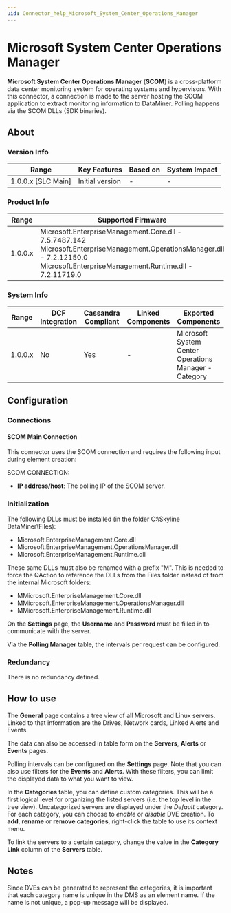 ```yaml
---
uid: Connector_help_Microsoft_System_Center_Operations_Manager
---
```


# Microsoft System Center Operations Manager

**Microsoft System Center Operations Manager** (**SCOM**) is a cross-platform data center monitoring system for operating systems and hypervisors. With this connector, a connection is made to the server hosting the SCOM application to extract monitoring information to DataMiner.
Polling happens via the SCOM DLLs (SDK binaries).

## About

### Version Info

| Range                | Key Features     | Based on     | System Impact     |
|----------------------|------------------|--------------|-------------------|
| 1.0.0.x \[SLC Main\] | Initial version  | \-           | \-                |

### Product Info

| **Range** | **Supported Firmware**                                                                                                                                                             |
|-----------|------------------------------------------------------------------------------------------------------------------------------------------------------------------------------------|
| 1.0.0.x   | Microsoft.EnterpriseManagement.Core.dll - 7.5.7487.142 Microsoft.EnterpriseManagement.OperationsManager.dll - 7.2.12150.0 Microsoft.EnterpriseManagement.Runtime.dll - 7.2.11719.0 |

### System Info

| **Range** | **DCF Integration** | **Cassandra Compliant** | **Linked Components** | **Exported Components**                               |
|-----------|---------------------|-------------------------|-----------------------|-------------------------------------------------------|
| 1.0.0.x   | No                  | Yes                     | \-                    | Microsoft System Center Operations Manager - Category |

## Configuration

### Connections

#### SCOM Main Connection

This connector uses the SCOM connection and requires the following input during element creation:

SCOM CONNECTION:

- **IP address/host**: The polling IP of the SCOM server.

### Initialization

The following DLLs must be installed (in the folder C:\Skyline DataMiner\Files):

- Microsoft.EnterpriseManagement.Core.dll
- Microsoft.EnterpriseManagement.OperationsManager.dll
- Microsoft.EnterpriseManagement.Runtime.dll

These same DLLs must also be renamed with a prefix "M". This is needed to force the QAction to reference the DLLs from the Files folder instead of from the internal Microsoft folders:

- MMicrosoft.EnterpriseManagement.Core.dll
- MMicrosoft.EnterpriseManagement.OperationsManager.dll
- MMicrosoft.EnterpriseManagement.Runtime.dll

On the **Settings** page, the **Username** and **Password** must be filled in to communicate with the server.

Via the **Polling Manager** table, the intervals per request can be configured.

### Redundancy

There is no redundancy defined.

## How to use

The **General** page contains a tree view of all Microsoft and Linux servers. Linked to that information are the Drives, Network cards, Linked Alerts and Events.

The data can also be accessed in table form on the **Servers**, **Alerts** or **Events** pages.

Polling intervals can be configured on the **Settings** page. Note that you can also use filters for the **Events** and **Alerts**. With these filters, you can limit the displayed data to what you want to view.

In the **Categories** table, you can define custom categories. This will be a first logical level for organizing the listed servers (i.e. the top level in the tree view).
Uncategorized servers are displayed under the *Default* category. For each category, you can choose to *enable* or *disable* DVE creation.
To **add**, **rename** or **remove** **categories**, right-click the table to use its context menu.

To link the servers to a certain category, change the value in the **Category Link** column of the **Servers** table.

## Notes

Since DVEs can be generated to represent the categories, it is important that each category name is unique in the DMS as an element name. If the name is not unique, a pop-up message will be displayed.
